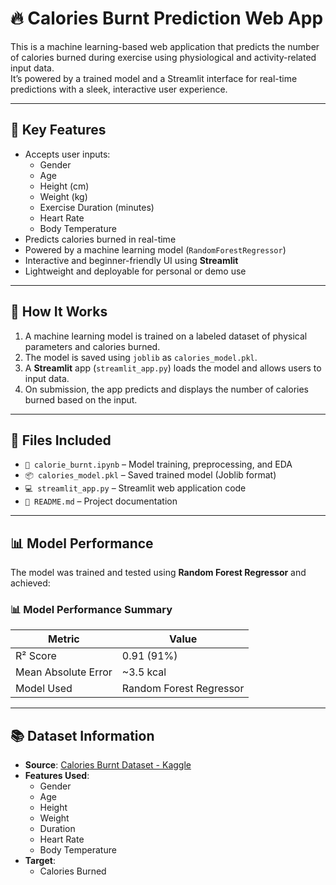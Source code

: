 # 🔥 Calories Burnt Prediction Web App

This is a machine learning-based web application that predicts the number of calories burned during exercise using physiological and activity-related input data.  
It’s powered by a trained model and a Streamlit interface for real-time predictions with a sleek, interactive user experience.

---

## 🎯 Key Features

- Accepts user inputs:
  - Gender
  - Age
  - Height (cm)
  - Weight (kg)
  - Exercise Duration (minutes)
  - Heart Rate
  - Body Temperature
- Predicts calories burned in real-time
- Powered by a machine learning model (`RandomForestRegressor`)
- Interactive and beginner-friendly UI using **Streamlit**
- Lightweight and deployable for personal or demo use

---

## 🧠 How It Works

1. A machine learning model is trained on a labeled dataset of physical parameters and calories burned.
2. The model is saved using `joblib` as `calories_model.pkl`.
3. A **Streamlit** app (`streamlit_app.py`) loads the model and allows users to input data.
4. On submission, the app predicts and displays the number of calories burned based on the input.

---

## 📁 Files Included

- `📓 calorie_burnt.ipynb` – Model training, preprocessing, and EDA
- `📦 calories_model.pkl` – Saved trained model (Joblib format)
- `💻 streamlit_app.py` – Streamlit web application code
- `📝 README.md` – Project documentation

---

## 📊 Model Performance

The model was trained and tested using **Random Forest Regressor** and achieved:

### 📊 Model Performance Summary

| Metric                  | Value               |
|-------------------------|---------------------|
| R² Score                | 0.91 (91%)          |
| Mean Absolute Error     | ~3.5 kcal           |
| Model Used              | Random Forest Regressor |

---

## 📚 Dataset Information

- **Source**: [Calories Burnt Dataset - Kaggle](https://www.kaggle.com/datasets/fmohajeri/calories-burnt)
- **Features Used**:
  - Gender
  - Age
  - Height
  - Weight
  - Duration
  - Heart Rate
  - Body Temperature
- **Target**:
  - Calories Burned

